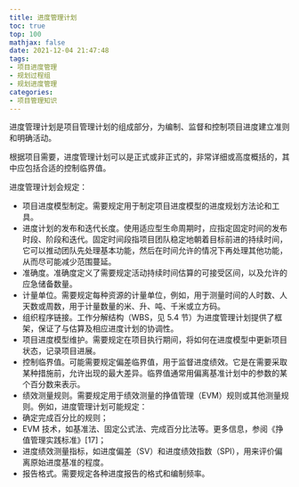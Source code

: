 ```yaml
---
title: 进度管理计划
toc: true
top: 100
mathjax: false
date: 2021-12-04 21:47:48
tags:
- 项目进度管理
- 规划过程组
- 规划进度管理
categories:
- 项目管理知识
---
```

进度管理计划是项目管理计划的组成部分，为编制、监督和控制项目进度建立准则和明确活动。

根据项目需要，进度管理计划可以是正式或非正式的，非常详细或高度概括的，其中应包括合适的控制临界值。

进度管理计划会规定：

- 项目进度模型制定。需要规定用于制定项目进度模型的进度规划方法论和工具。
- 进度计划的发布和迭代长度。使用适应型生命周期时，应指定固定时间的发布时段、阶段和迭代。固定时间段指项目团队稳定地朝着目标前进的持续时间，它可以推动团队先处理基本功能，然后在时间允许的情况下再处理其他功能，从而尽可能减少范围蔓延。
- 准确度。准确度定义了需要规定活动持续时间估算的可接受区间，以及允许的应急储备数量。
- 计量单位。需要规定每种资源的计量单位，例如，用于测量时间的人时数、人天数或周数，用于计量数量的米、升、吨、千米或立方码。
- 组织程序链接。工作分解结构（WBS，见 5.4 节）为进度管理计划提供了框架，保证了与估算及相应进度计划的协调性。
- 项目进度模型维护。需要规定在项目执行期间，将如何在进度模型中更新项目状态，记录项目进展。
- 控制临界值。可能需要规定偏差临界值，用于监督进度绩效。它是在需要采取某种措施前，允许出现的最大差异。临界值通常用偏离基准计划中的参数的某个百分数来表示。
- 绩效测量规则。需要规定用于绩效测量的挣值管理（EVM）规则或其他测量规则。例如，进度管理计划可能规定：
- 确定完成百分比的规则；
- EVM 技术，如基准法、固定公式法、完成百分比法等。更多信息，参阅《挣值管理实践标准》[17]；
- 进度绩效测量指标，如进度偏差（SV）和进度绩效指数（SPI），用来评价偏离原始进度基准的程度。
- 报告格式。需要规定各种进度报告的格式和编制频率。
